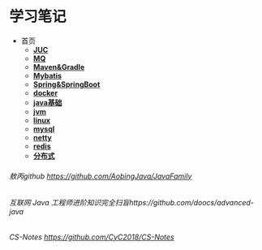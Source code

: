 # 学习笔记
* 首页
    * [**JUC**]()
    * [**MQ**]()
    * [**Maven&Gradle**]()
    * [**Mybatis**]()
    * [**Spring&SpringBoot**]()
    * [**docker**]()
    * [**java基础**]()
    * [**jvm**]()
    * [**linux**]()
    * [**mysql**]()
    * [**netty**]()
    * [**redis**]()
    * [**分布式**]()
###### 敖丙github https://github.com/AobingJava/JavaFamily
###### 互联网 Java 工程师进阶知识完全扫盲https://github.com/doocs/advanced-java
###### CS-Notes https://github.com/CyC2018/CS-Notes
